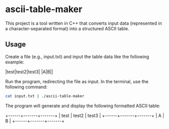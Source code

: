 # ascii-table-maker
This project is a tool written in C++ that converts input data (represented in a character-separated format) into a structured ASCII table.

## Usage

Create a file (e.g., input.txt) and input the table data like the following example:

|test|test2|test3|
|A|B||

Run the program, redirecting the file as input. In the terminal, use the following command:

```bash
cat input.txt | ./ascii-table-maker
```

The program will generate and display the following formatted ASCII table:


+------+-------+-------+
| test | test2 | test3 |
+------+-------+-------+
|  A   |       B       |
+------+-------+-------+
